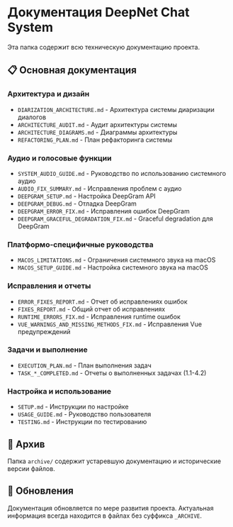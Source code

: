 # Документация DeepNet Chat System

Эта папка содержит всю техническую документацию проекта.

## 📋 Основная документация

### Архитектура и дизайн
- `DIARIZATION_ARCHITECTURE.md` - Архитектура системы диаризации диалогов
- `ARCHITECTURE_AUDIT.md` - Аудит архитектуры системы
- `ARCHITECTURE_DIAGRAMS.md` - Диаграммы архитектуры
- `REFACTORING_PLAN.md` - План рефакторинга системы

### Аудио и голосовые функции
- `SYSTEM_AUDIO_GUIDE.md` - Руководство по использованию системного аудио
- `AUDIO_FIX_SUMMARY.md` - Исправления проблем с аудио
- `DEEPGRAM_SETUP.md` - Настройка DeepGram API
- `DEEPGRAM_DEBUG.md` - Отладка DeepGram
- `DEEPGRAM_ERROR_FIX.md` - Исправления ошибок DeepGram
- `DEEPGRAM_GRACEFUL_DEGRADATION_FIX.md` - Graceful degradation для DeepGram

### Платформо-специфичные руководства
- `MACOS_LIMITATIONS.md` - Ограничения системного звука на macOS
- `MACOS_SETUP_GUIDE.md` - Настройка системного звука на macOS

### Исправления и отчеты
- `ERROR_FIXES_REPORT.md` - Отчет об исправлениях ошибок
- `FIXES_REPORT.md` - Общий отчет об исправлениях
- `RUNTIME_ERRORS_FIX.md` - Исправления runtime ошибок
- `VUE_WARNINGS_AND_MISSING_METHODS_FIX.md` - Исправления Vue предупреждений

### Задачи и выполнение
- `EXECUTION_PLAN.md` - План выполнения задач
- `TASK_*_COMPLETED.md` - Отчеты о выполненных задачах (1.1-4.2)

### Настройка и использование
- `SETUP.md` - Инструкции по настройке
- `USAGE_GUIDE.md` - Руководство пользователя
- `TESTING.md` - Инструкции по тестированию

## 📁 Архив
Папка `archive/` содержит устаревшую документацию и исторические версии файлов.

## 🔄 Обновления
Документация обновляется по мере развития проекта. Актуальная информация всегда находится в файлах без суффикса `_ARCHIVE`.

